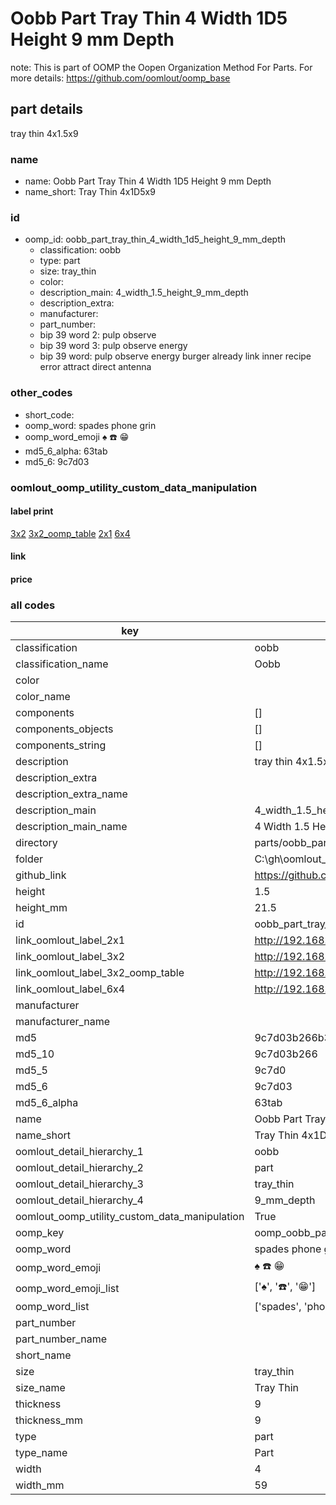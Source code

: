 # Oobb Part Tray Thin 4 Width 1D5 Height 9 mm Depth  

note: This is part of OOMP the Oopen Organization Method For Parts. For more details: https://github.com/oomlout/oomp_base

##  part details
  



tray thin 4x1.5x9



### name
* name: Oobb Part Tray Thin 4 Width 1D5 Height 9 mm Depth
* name_short: Tray Thin 4x1D5x9 
### id
* oomp_id: oobb_part_tray_thin_4_width_1d5_height_9_mm_depth
  * classification: oobb
  * type: part
  * size: tray_thin
  * color: 
  * description_main: 4_width_1.5_height_9_mm_depth
  * description_extra: 
  * manufacturer: 
  * part_number: 
  * bip 39 word 2: pulp observe
  * bip 39 word 3: pulp observe energy
  * bip 39 word: pulp observe energy burger already link inner recipe error attract direct antenna

### other_codes
* short_code: 
* oomp_word: spades phone grin
* oomp_word_emoji :spades: :phone: :grin:
* md5_6_alpha: 63tab
* md5_6: 9c7d03






### oomlout_oomp_utility_custom_data_manipulation
#### label print
[3x2](http://192.168.1.245:1112/?label=oomp%2063tab)
[3x2_oomp_table](http://192.168.1.108:1112/?label=oomp%2063tab)
[2x1](http://192.168.1.242:1112/?label=oomp%2063tab)
[6x4](http://192.168.1.55:1112/?label=oomp%2063tab)    

#### link

                              

#### price







### all codes 
| key | value |  
| --- | --- |  
| classification | oobb |  
| classification_name | Oobb |  
| color |  |  
| color_name |  |  
| components | [] |  
| components_objects | [] |  
| components_string | [] |  
| description | tray thin 4x1.5x9 |  
| description_extra |  |  
| description_extra_name |  |  
| description_main | 4_width_1.5_height_9_mm_depth |  
| description_main_name | 4 Width 1.5 Height 9 mm Depth |  
| directory | parts/oobb_part_tray_thin_4_width_1d5_height_9_mm_depth |  
| folder | C:\gh\oomlout_oobb_version_4_generated_parts\parts\oobb_part_tray_thin_4_width_1d5_height_9_mm_depth |  
| github_link | https://github.com/oomlout/oomlout_oomp_part_src/tree/main/parts/oobb_part_tray_thin_4_width_1d5_height_9_mm_depth |  
| height | 1.5 |  
| height_mm | 21.5 |  
| id | oobb_part_tray_thin_4_width_1d5_height_9_mm_depth |  
| link_oomlout_label_2x1 | http://192.168.1.242:1112/?label=oomp%2063tab |  
| link_oomlout_label_3x2 | http://192.168.1.245:1112/?label=oomp%2063tab |  
| link_oomlout_label_3x2_oomp_table | http://192.168.1.108:1112/?label=oomp%2063tab |  
| link_oomlout_label_6x4 | http://192.168.1.55:1112/?label=oomp%2063tab |  
| manufacturer |  |  
| manufacturer_name |  |  
| md5 | 9c7d03b266b3ae8e080391ea94261d6b |  
| md5_10 | 9c7d03b266 |  
| md5_5 | 9c7d0 |  
| md5_6 | 9c7d03 |  
| md5_6_alpha | 63tab |  
| name | Oobb Part Tray Thin 4 Width 1D5 Height 9 mm Depth |  
| name_short | Tray Thin 4x1D5x9  |  
| oomlout_detail_hierarchy_1 | oobb |  
| oomlout_detail_hierarchy_2 | part |  
| oomlout_detail_hierarchy_3 | tray_thin |  
| oomlout_detail_hierarchy_4 | 9_mm_depth |  
| oomlout_oomp_utility_custom_data_manipulation | True |  
| oomp_key | oomp_oobb_part_tray_thin_4_width_1d5_height_9_mm_depth |  
| oomp_word | spades phone grin |  
| oomp_word_emoji | :spades: :phone: :grin: |  
| oomp_word_emoji_list | [':spades:', ':phone:', ':grin:'] |  
| oomp_word_list | ['spades', 'phone', 'grin'] |  
| part_number |  |  
| part_number_name |  |  
| short_name |  |  
| size | tray_thin |  
| size_name | Tray Thin |  
| thickness | 9 |  
| thickness_mm | 9 |  
| type | part |  
| type_name | Part |  
| width | 4 |  
| width_mm | 59 |  
